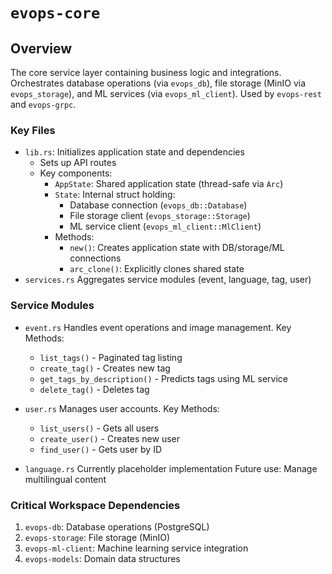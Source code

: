 # `evops-core`

## Overview

The core service layer containing business logic and integrations. Orchestrates database operations (via `evops_db`), file storage (MinIO via `evops_storage`), and ML services (via `evops_ml_client`). Used by `evops-rest` and `evops-grpc`.

### Key Files

- `lib.rs`: 
Initializes application state and dependencies
    - Sets up API routes
    - Key components:
        - `AppState`: Shared application state (thread-safe via `Arc`)
        - `State`: Internal struct holding:
            - Database connection (`evops_db::Database`)
            - File storage client (`evops_storage::Storage`)
            - ML service client (`evops_ml_client::MlClient`)
        - Methods:
            - `new()`: Creates application state with DB/storage/ML connections
            - `arc_clone()`: Explicitly clones shared state
- `services.rs`
Aggregates service modules (event, language, tag, user)

### Service Modules

- `event.rs`
Handles event operations and image management.
Key Methods:
    - `list_tags()` - Paginated tag listing
    - `create_tag()` - Creates new tag
    - `get_tags_by_description()` - Predicts tags using ML service
    - `delete_tag()` - Deletes tag

- `user.rs`
Manages user accounts.
Key Methods:
    - `list_users()` - Gets all users
    - `create_user()`	- Creates new user
    - `find_user()` - Gets user by ID

- `language.rs`
Currently placeholder implementation
Future use: Manage multilingual content

### Critical Workspace Dependencies

1. `evops-db`: Database operations (PostgreSQL)
2. `evops-storage`: File storage (MinIO)
3. `evops-ml-client`: Machine learning service integration
4. `evops-models`: Domain data structures

